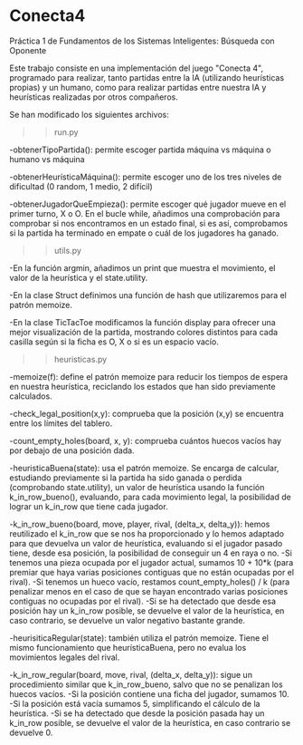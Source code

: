 # Conecta4
Práctica 1 de Fundamentos de los Sistemas Inteligentes: Búsqueda con Oponente

Este trabajo consiste en una implementación del juego "Conecta 4", programado para realizar, tanto partidas entre la IA 
(utilizando heurísticas propias) y un humano, como para realizar partidas entre nuestra IA y heurísticas realizadas por otros compañeros.

Se han modificado los siguientes archivos:
>>run.py

-obtenerTipoPartida(): permite escoger partida máquina vs máquina o humano vs máquina

-obtenerHeurísticaMáquina(): permite escoger uno de los tres niveles de dificultad (0 random, 1 medio, 
2 difícil)

-obtenerJugadorQueEmpieza(): permite escoger qué jugador mueve en el primer turno, X o O. En el bucle while,
añadimos una comprobación para comprobar si nos encontramos en un estado final, si es así, comprobamos si la
partida ha terminado en empate o cuál de los jugadores ha ganado.

>>utils.py

-En la función argmin, añadimos un print que muestra el movimiento, el valor de la heurística 
y el state.utility.

-En la clase Struct definimos una función de hash que utilizaremos para el patrón memoize.

-En la clase TicTacToe modificamos la función display para ofrecer una mejor visualización de la 
partida, mostrando colores distintos para cada casilla según si la ficha es O, X o si es un espacio vacío.

>>heuristicas.py

-memoize(f): define el patrón memoize para reducir los tiempos de espera en nuestra heurística, 
reciclando los estados que han sido previamente calculados.

-check_legal_position(x,y): comprueba que la posición (x,y) se encuentra entre los límites del tablero.

-count_empty_holes(board, x, y): comprueba cuántos huecos vacíos hay por debajo de una posición dada.

-heuristicaBuena(state): usa el patrón memoize. Se encarga de calcular, estudiando previamente si la partida
ha sido ganada o perdida (comprobando state.utility), un valor de  heurística usando la función k_in_row_bueno(),
evaluando, para cada movimiento legal, la posibilidad de lograr un k_in_row que tiene cada jugador.

-k_in_row_bueno(board, move, player, rival, (delta_x, delta_y)): hemos reutilizado el k_in_row que se nos ha proporcionado
y lo hemos adaptado para que devuelva un valor de heurística, evaluando si el jugador pasado tiene, desde esa posición,
la posibilidad de conseguir un 4 en raya o no.
	-Si tenemos una pieza ocupada por el jugador actual, sumamos 10 + 10*k (para premiar que haya 
	varias posiciones contiguas que no están ocupadas por el rival).
	-Si tenemos un hueco vacío, restamos count_empty_holes() / k (para penalizar menos en el 
	caso de que se hayan encontrado varias posiciones contiguas no ocupadas por el rival).
	-Si se ha detectado que desde esa posición hay un k_in_row posible, se devuelve el valor 
	de la heurística, en caso contrario, se devuelve un valor negativo bastante grande.
	
-heurisiticaRegular(state): también utiliza el patrón memoize. Tiene el mismo funcionamiento que heurísticaBuena,
pero no evalua los movimientos legales del rival.

-k_in_row_regular(board, move, rival, (delta_x, delta_y)): sigue un procedimiento similar que  k_in_row_bueno,
salvo que no se penalizan los huecos vacíos. 
	-Si la posición contiene una ficha del jugador, sumamos 10.
	-Si la posición está vacía sumamos 5, simplificando el cálculo de la heurística.
	-Si se ha detectado que desde la posición pasada hay un k_in_row posible, se devuelve el valor de la 
	heurística, en caso contrario se devuelve 0.

